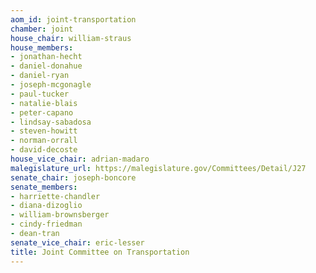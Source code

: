 ```yaml
---
aom_id: joint-transportation
chamber: joint
house_chair: william-straus
house_members:
- jonathan-hecht
- daniel-donahue
- daniel-ryan
- joseph-mcgonagle
- paul-tucker
- natalie-blais
- peter-capano
- lindsay-sabadosa
- steven-howitt
- norman-orrall
- david-decoste
house_vice_chair: adrian-madaro
malegislature_url: https://malegislature.gov/Committees/Detail/J27
senate_chair: joseph-boncore
senate_members:
- harriette-chandler
- diana-dizoglio
- william-brownsberger
- cindy-friedman
- dean-tran
senate_vice_chair: eric-lesser
title: Joint Committee on Transportation
---
```

